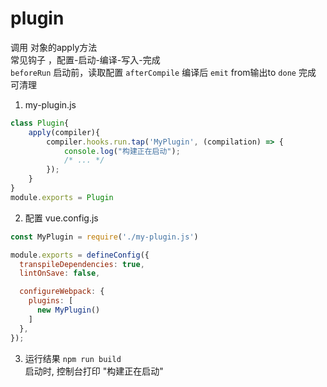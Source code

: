 # plugin
调用 对象的apply方法    
常见钩子 ，配置-启动-编译-写入-完成  
`beforeRun` 启动前，读取配置
`afterCompile` 编译后
`emit` from输出to
`done` 完成 可清理

1. my-plugin.js
```js
class Plugin{
    apply(compiler){
        compiler.hooks.run.tap('MyPlugin', (compilation) => {
            console.log("构建正在启动");
            /* ... */
        });
    }
}
module.exports = Plugin
```

2. 配置
vue.config.js
```js
const MyPlugin = require('./my-plugin.js')

module.exports = defineConfig({
  transpileDependencies: true,
  lintOnSave: false,

  configureWebpack: {
    plugins: [
      new MyPlugin()
    ]
  },
});
```

3. 运行结果
`npm run build`  
启动时, 控制台打印 "构建正在启动"  